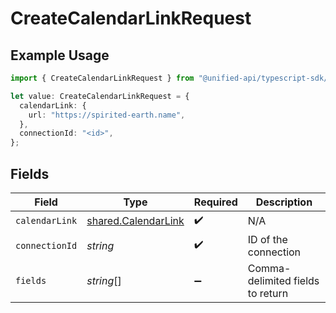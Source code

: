 # CreateCalendarLinkRequest

## Example Usage

```typescript
import { CreateCalendarLinkRequest } from "@unified-api/typescript-sdk/sdk/models/operations";

let value: CreateCalendarLinkRequest = {
  calendarLink: {
    url: "https://spirited-earth.name",
  },
  connectionId: "<id>",
};
```

## Fields

| Field                                                             | Type                                                              | Required                                                          | Description                                                       |
| ----------------------------------------------------------------- | ----------------------------------------------------------------- | ----------------------------------------------------------------- | ----------------------------------------------------------------- |
| `calendarLink`                                                    | [shared.CalendarLink](../../../sdk/models/shared/calendarlink.md) | :heavy_check_mark:                                                | N/A                                                               |
| `connectionId`                                                    | *string*                                                          | :heavy_check_mark:                                                | ID of the connection                                              |
| `fields`                                                          | *string*[]                                                        | :heavy_minus_sign:                                                | Comma-delimited fields to return                                  |